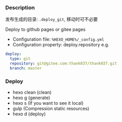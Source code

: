 

### Description
发布生成的目录: `.deploy_git`, 移动时可不必要

Deploy to github pages or gitee pages
- Configuration file: `%HEXO_HOME%/_config.yml`
- Configuration property: deploy.repository
e.g.
```yml
deploy:
  type: git
  repository: git@gitee.com:thank037/thank037.git
  branch: master
```

### Deploy
- hexo clean (clean)
- hexo g     (generate)
- hexo s     (If you want to see it local)
- gulp       (Compression static resources)
- hexo d     (deploy)
